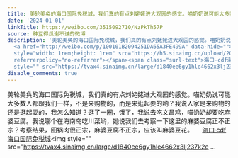 ```yaml
---
title: 美轮美奂的海口国际免税城，我们真的有点刘姥姥进大观园的感觉。喵奶奶说可能大多数人都跟我们一样，不是来购物的，而是来逛起耍的哟？我说人家是来购物的还是逛...
date: '2024-01-01'
linkTitle: https://weibo.com/3515092710/NzPkTh57P
source: 种豆得瓜谢不谦的微博
description: '美轮美奂的海口国际免税城，我们真的有点刘姥姥进大观园的感觉。喵奶奶说可能大多数人都跟我们一样，不是来购物的，而是来逛起耍的哟？我说人家是来购物的还是逛起耍的，我怎么知道？逛了一圈，饿了，我说去吃文昌鸡，喵奶奶却要吃麻婆豆腐。我说哪个在海南岛吃川菜哟，她说我们去考察一下这里的麻婆豆腐正不正宗？考察结果，回锅肉很正宗，麻婆豆腐不正宗，应该叫麻婆豆花。
  <a href="http://weibo.com/p/100101B2094251DA65A3FE499A" data-hide=""><span class="url-icon"><img
  style="width: 1rem;height: 1rem" src="https://h5.sinaimg.cn/upload/2015/09/25/3/timeline_card_small_location_default.png"
  referrerpolicy="no-referrer"></span><span class="surl-text">海口·cdf海口国际免税城</span></a><img
  style="" src="https://tvax4.sinaimg.cn/large/d1840ee6gy1hle4662x3lj237k2e ...'
disable_comments: true
---
```

美轮美奂的海口国际免税城，我们真的有点刘姥姥进大观园的感觉。喵奶奶说可能大多数人都跟我们一样，不是来购物的，而是来逛起耍的哟？我说人家是来购物的还是逛起耍的，我怎么知道？逛了一圈，饿了，我说去吃文昌鸡，喵奶奶却要吃麻婆豆腐。我说哪个在海南岛吃川菜哟，她说我们去考察一下这里的麻婆豆腐正不正宗？考察结果，回锅肉很正宗，麻婆豆腐不正宗，应该叫麻婆豆花。 <a href="http://weibo.com/p/100101B2094251DA65A3FE499A" data-hide=""><span class="url-icon"><img style="width: 1rem;height: 1rem" src="https://h5.sinaimg.cn/upload/2015/09/25/3/timeline_card_small_location_default.png" referrerpolicy="no-referrer"></span><span class="surl-text">海口·cdf海口国际免税城</span></a><img style="" src="https://tvax4.sinaimg.cn/large/d1840ee6gy1hle4662x3lj237k2e ...